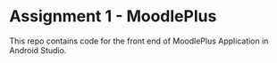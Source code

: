 # Assignment 1 - MoodlePlus

This repo contains code for the front end of MoodlePlus Application in Android Studio.